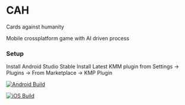 # CAH
Cards against humanity

Mobile crossplatform game with AI driven process

### Setup
Install Android Studio Stable
Install Latest KMM plugin from Settings -> Plugins -> From Marketplace -> KMP Plugin

[![Android Build](https://github.com/andrii-puhach/CAH/actions/workflows/android-build.yml/badge.svg)](https://github.com/andrii-puhach/CAH/actions/workflows/android-build.yml)

[![iOS Build](https://github.com/andrii-puhach/CAH/actions/workflows/ios-build.yml/badge.svg)](https://github.com/andrii-puhach/CAH/actions/workflows/ios-build.yml)
